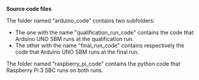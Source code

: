 **Source code files**

The folder named "arduino_code" contains two subfolders:
- The one with the name "qualification_run_code" contains the code that Arduino UNO SBM runs at the qualification run.
- The other with the name "final_run_code" contains respectively the code that Arduino UNO SBM runs at the final run.

The folder named "raspberry_pi_code" contains the python code that Raspberry Pi 3 SBC runs on both runs.
